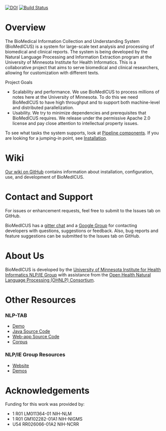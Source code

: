 [![DOI](https://zenodo.org/badge/51161341.svg)](https://zenodo.org/badge/latestdoi/51161341)
[![Build Status](https://travis-ci.org/nlpie/biomedicus.svg?branch=master)](https://travis-ci.org/nlpie/biomedicus)

Overview
========================================================================================================================

The BioMedical Information Collection and Understanding System (BioMedICUS) is a system for large-scale text analysis and processing of biomedical and clinical reports. The system is being developed by the Natural Language Processing and Information Extraction program at the University of Minnesota Institute for Health Informatics.
This is a collaborative project that aims to serve biomedical and clinical researchers, allowing for customization
with different texts.

Project Goals
- Scalability and performance. We use BioMedICUS to process millions of notes here at the University of Minnesota. To do this we need BioMedICUS to have high throughput and to support both machine-level and distributed parallelization. 
- Usability. We try to minimize dependencies and prerequisites that BioMedICUS requires. We release under the permissive Apache 2.0 license and pay close attention to intellectual property issues.

To see what tasks the system supports, look at [Pipeline components](https://github.com/nlpie/biomedicus/wiki/Pipeline-Components). If you are looking for a jumping-in point, see [Installation](https://github.com/nlpie/biomedicus/wiki/Installation).

Wiki
========================================================================================================================

[Our wiki on GitHub](https://github.com/nlpie/biomedicus/wiki) contains information about installation, configuration,
use, and development of BioMedICUS.

Contact and Support
========================================================================================================================
For issues or enhancement requests, feel free to submit to the Issues tab on GitHub.

BioMedICUS has a [gitter chat](https://gitter.im/biomedicus/biomedicus) and a [Google Group](https://groups.google.com/a/umn.edu/forum/#!forum/biomedicus) for contacting developers 
with questions, suggestions or feedback. Also, bug reports and feature suggestions can be submitted to the Issues tab on 
GitHub.

About Us
========================================================================================================================

BioMedICUS is developed by the
[University of Minnesota Institute for Health Informatics NLP/IE Group](http://www.bmhi.umn.edu/ihi/research/nlpie/)
with assistance from the
[Open Health Natural Language Processing \(OHNLP\) Consortium](http://ohnlp.org/index.php/Main_Page).


Other Resources
========================================================================================================================

### NLP-TAB

 *   [Demo](http://athena.ahc.umn.edu/nlptab)
 *   [Java Source Code](https://github.org/nlpie/nlptab)
 *   [Web-app Source Code](https://github.org/nlpie/nlptab-webapp)
 *   [Corpus](https://github.org/nlpie/nlptab-corpus)

### NLP/IE Group Resources

 *   [Website](http://www.bmhi.umn.edu/ihi/research/nlpie/resources/index.htm)
 *   [Demos](http://athena.ahc.umn.edu/)


Acknowledgements
========================================================================================================================

Funding for this work was provided by:

 *	1 R01 LM011364-01 NIH-NLM
 *	1 R01 GM102282-01A1 NIH-NIGMS
 *	U54 RR026066-01A2 NIH-NCRR
